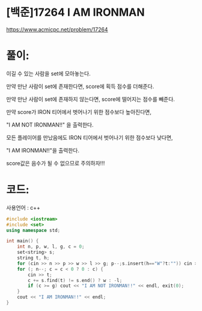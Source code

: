 # [백준]17264 I AM IRONMAN


https://www.acmicpc.net/problem/17264

# 풀이:

이길 수 있는 사람을 set에 모아놓는다.



만약 만난 사람이 set에 존재한다면, score에 획득 점수를 더해준다.



만약 만난 사람이 set에 존재하지 않는다면, score에 떨어지는 점수를 빼준다.



만약 score가  IRON 티어에서 벗어나기 위한 점수보다 높아진다면, 

"I AM NOT IRONMAN!!" 을 출력한다.



모든 플레이어를 만났음에도  IRON 티어에서 벗어나기 위한 점수보다 낮다면,

"I AM IRONMAN!!"을 출력한다.



score값은 음수가 될 수 없으므로 주의하자!!!



# **코드:** 

사용언어 : c++

```c++
#include <iostream>
#include <set>
using namespace std;

int main() {
	int n, p, w, l, g, c = 0;
	set<string> s;
	string t, h;
	for (cin >> n >> p >> w >> l >> g; p--;s.insert(h=="W"?t:"")) cin >> t >> h;
	for (; n--; c = c < 0 ? 0 : c) {
		cin >> t;
		c += s.find(t) != s.end() ? w : -l;
		if (c >= g) cout << "I AM NOT IRONMAN!!" << endl, exit(0);
	}
	cout << "I AM IRONMAN!!" << endl;
}
```
